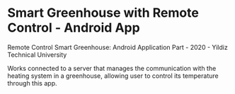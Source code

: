 # Smart Greenhouse with Remote Control - Android App
Remote Control Smart Greenhouse: Android Application Part - 2020 - Yildiz Technical University

Works connected to a server that manages the communication with the heating system in a greenhouse, allowing user to control its temperature through this app.
